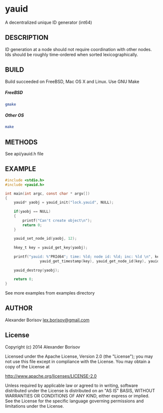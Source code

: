 yauid
=====

A decentralized unique ID generator (int64)

## DESCRIPTION

ID generation at a node should not require coordination with other nodes. Ids should be roughly time-ordered when sorted lexicographically.

## BUILD

Build succeeded on FreeBSD, Mac OS X and Linux. Use GNU Make

##### FreeBSD

```sh
gmake
```

##### Other OS

```sh
make
```

## METHODS

See api/yauid.h file

## EXAMPLE

```c
#include <stdio.h>
#include <yauid.h>

int main(int argc, const char * argv[])
{
    yauid* yaobj = yauid_init("lock.yauid", NULL);
    
    if(yaobj == NULL)
    {
        printf("Can't create object\n");
        return 0;
    }
    
    yauid_set_node_id(yaobj, 12);
    
    hkey_t key = yauid_get_key(yaobj);
    
    printf("yauid: %"PRId64"; time: %ld; node id: %ld; inc: %ld \n", key,
                yauid_get_timestamp(key), yauid_get_node_id(key), yauid_get_inc_id(key));
    
    yauid_destroy(yaobj);
    
    return 0;
}
```

See more examples from examples directory

## AUTHOR

Alexander Borisov <lex.borisov@gmail.com>

## License

Copyright (c) 2014 Alexander Borisov

Licensed under the Apache License, Version 2.0 (the "License");
you may not use this file except in compliance with the License.
You may obtain a copy of the License at

http://www.apache.org/licenses/LICENSE-2.0

Unless required by applicable law or agreed to in writing, software
distributed under the License is distributed on an "AS IS" BASIS,
WITHOUT WARRANTIES OR CONDITIONS OF ANY KIND, either express or implied.
See the License for the specific language governing permissions and
limitations under the License.


